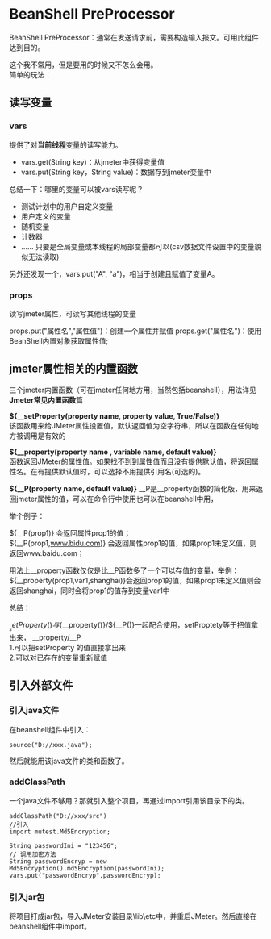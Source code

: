 # BeanShell PreProcessor
BeanShell PreProcessor：通常在发送请求前，需要构造输入报文。可用此组件达到目的。

这个我不常用，但是要用的时候又不怎么会用。  
简单的玩法：
## 读写变量
### vars
提供了对**当前线程**变量的读写能力。
* vars.get(String key)：从jmeter中获得变量值  
* vars.put(String key，String value)：数据存到jmeter变量中  

总结一下：哪里的变量可以被vars读写呢？
* 测试计划中的用户自定义变量
* 用户定义的变量
* 随机变量
* 计数器
* ……
只要是全局变量或本线程的局部变量都可以(csv数据文件设置中的变量貌似无法读取)

另外还发现一个，vars.put("A", "a")，相当于创建且赋值了变量A。

### props
读写jmeter属性，可读写其他线程的变量

props.put("属性名","属性值")：创建一个属性并赋值
props.get("属性名")：使用BeanShell内置对象获取属性值;

## jmeter属性相关的内置函数
三个jmeter内置函数（可在jmeter任何地方用，当然包括beanshell），用法详见**Jmeter常见内置函数**篇

**${__setProperty(property name, property value, True/False)}**  
该函数用来给JMeter属性设置值，默认返回值为空字符串，所以在函数在任何地方被调用是有效的

**${__property(property name , variable name, default value)}**  
函数返回JMeter的属性值。如果找不到到属性值而且没有提供默认值，将返回属性名。在有提供默认值时，可以选择不用提供引用名(可选的)。

**${__P(property name, default value)}**
__P是__property函数的简化版，用来返回jmeter属性的值，可以在命令行中使用也可以在beanshell中用，

举个例子：

${__P(prop1)} 会返回属性prop1的值；  
${__P(prop1,www.bidu.com)} 会返回属性prop1的值，如果prop1未定义值，则返回www.baidu.com；

用法上__property函数仅仅是比__P函数多了一个可以存值的变量，举例：  
${__property(prop1,var1,shanghai)}会返回prop1的值，如果prop1未定义值则会返回shanghai，同时会将prop1的值存到变量var1中

总结：

${__setProperty()}与${__property()}/${__P()}一起配合使用，setProptety等于把值拿出来，
__property/__P   
1.可以把setProperty 的值直接拿出来  
2.可以对已存在的变量重新赋值


## 引入外部文件
### 引入java文件
在beanshell组件中引入：

    source("D://xxx.java");
然后就能用该java文件的类和函数了。
### addClassPath
一个java文件不够用？那就引入整个项目，再通过import引用该目录下的类。
 
    addClassPath("D://xxx/src")
    //引入
    import mutest.Md5Encryption;

    String passwordIni = "123456";
    // 调用加密方法
    String passwordEncryp = new Md5Encryption().md5Encryption(passwordIni);
    vars.put("passwordEncryp",passwordEncryp);
### 引入jar包
将项目打成jar包，导入JMeter安装目录\lib\etc中，并重启JMeter。然后直接在beanshell组件中import。
